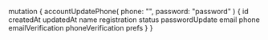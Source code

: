 mutation {
    accountUpdatePhone(
        phone: "",
        password: "password"
    ) {
        id
        createdAt
        updatedAt
        name
        registration
        status
        passwordUpdate
        email
        phone
        emailVerification
        phoneVerification
        prefs
    }
}